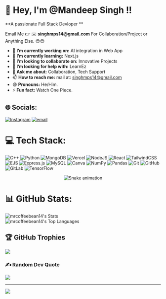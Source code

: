 # 💫 Hey, I'm @Mandeep Singh !!
**A passionate Full Stack Devloper **

Email Me 👉 ✉️ **singhmps14@gmail.com** For Collaboration/Project or Anything Else. 😊😊

- 🔭 **I’m currently working on:** AI integration in Web App
- 🌱 **I’m currently learning:** Next.js
- 👯 **I’m looking to collaborate on:** Innovative Projects
- 🤔 **I’m looking for help with:** LearnEz
- 💬 **Ask me about:** Collaboration, Tech Support
- 📫 **How to reach me:** mail at: singhmps14@gmail.com
- 😄 **Pronouns:** He/Him.
- ⚡ **Fun fact:** Watch One Piece.


## 🌐 Socials:
[![Instagram](https://img.shields.io/badge/Instagram-%23E4405F.svg?logo=Instagram&logoColor=white)](https://www.instagram.com/mrcoffeebean14) [![email](https://img.shields.io/badge/Email-D14836?logo=gmail&logoColor=white)](mailto:singhmps14@gmail.com) 

# 💻 Tech Stack:
![C++](https://img.shields.io/badge/c++-%2300599C.svg?style=for-the-badge&logo=c%2B%2B&logoColor=white) ![Python](https://img.shields.io/badge/python-3670A0?style=for-the-badge&logo=python&logoColor=ffdd54) ![MongoDB](https://img.shields.io/badge/MongoDB-%234ea94b.svg?style=for-the-badge&logo=mongodb&logoColor=white) ![Vercel](https://img.shields.io/badge/vercel-%23000000.svg?style=for-the-badge&logo=vercel&logoColor=white) ![NodeJS](https://img.shields.io/badge/node.js-6DA55F?style=for-the-badge&logo=node.js&logoColor=white) ![React](https://img.shields.io/badge/react-%2320232a.svg?style=for-the-badge&logo=react&logoColor=%2361DAFB) ![TailwindCSS](https://img.shields.io/badge/tailwindcss-%2338B2AC.svg?style=for-the-badge&logo=tailwind-css&logoColor=white) ![EJS](https://img.shields.io/badge/ejs-%23B4CA65.svg?style=for-the-badge&logo=ejs&logoColor=black) ![Express.js](https://img.shields.io/badge/express.js-%23404d59.svg?style=for-the-badge&logo=express&logoColor=%2361DAFB) ![MySQL](https://img.shields.io/badge/mysql-4479A1.svg?style=for-the-badge&logo=mysql&logoColor=white) ![Canva](https://img.shields.io/badge/Canva-%2300C4CC.svg?style=for-the-badge&logo=Canva&logoColor=white) ![NumPy](https://img.shields.io/badge/numpy-%23013243.svg?style=for-the-badge&logo=numpy&logoColor=white) ![Pandas](https://img.shields.io/badge/pandas-%23150458.svg?style=for-the-badge&logo=pandas&logoColor=white) ![Git](https://img.shields.io/badge/git-%23F05033.svg?style=for-the-badge&logo=git&logoColor=white) ![GitHub](https://img.shields.io/badge/github-%23121011.svg?style=for-the-badge&logo=github&logoColor=white) ![GitLab](https://img.shields.io/badge/gitlab-%23181717.svg?style=for-the-badge&logo=gitlab&logoColor=white) ![TensorFlow](https://img.shields.io/badge/TensorFlow-%23FF6F00.svg?style=for-the-badge&logo=TensorFlow&logoColor=white)
<!-- Snake Game Repo View -->

<div align="center">
  <img src="https://profile-readme-generator.com/assets/snake.svg" alt="Snake animation" />
</div>

# 📊 GitHub Stats:
![mrcoffeebean14's Stats](https://github-readme-stats.vercel.app/api?username=mrcoffeebean14&theme=tokyonight&show_icons=true&hide_border=true&count_private=true)<br/>
![mrcoffeebean14's Top Languages](https://github-readme-stats.vercel.app/api/top-langs/?username=mrcoffeebean14&theme=tokyonight&show_icons=true&hide_border=true&layout=compact)

## 🏆 GitHub Trophies
![](https://github-profile-trophy.vercel.app/?username=Hero0p&theme=radical&no-frame=false&no-bg=true&margin-w=4)

### ✍️ Random Dev Quote
![](https://quotes-github-readme.vercel.app/api?type=horizontal&theme=radical)


---
[![](https://visitcount.itsvg.in/api?id=Hero0p&icon=0&color=0)](https://visitcount.itsvg.in)

<!-- Proudly created with GPRM ( https://gprm.itsvg.in ) -->

<!---
Hero0p/Hero0p is a ✨ special ✨ repository because its `README.md` (this file) appears on your GitHub profile.
You can click the Preview link to take a look at your changes.
--->
